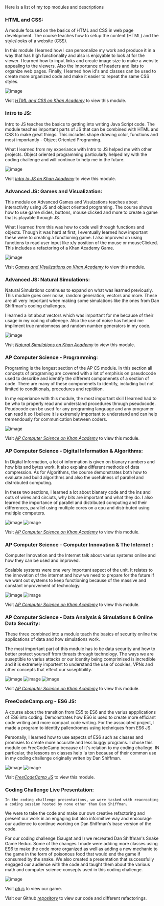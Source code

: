 Here is a list of my top modules and descriptions

 ### HTML and CSS:
 
 A module focused on the basics of HTML and CSS in web page development. The course teaches how to setup the content (HTML) and the style/looks of a website (CSS).
 
 In this module I learned how I can personalize my work and produce it in a way that has high functionality and also is enjoyable to look at for the viewer. I learned how to input links and create image size to make a website appealing to the viewers. Also the importance of headers and lists to organize web pages. Finally, I learned how id's and classes can be used to create more organized code and make it easier to repeat the same CSS styles.
 
![image](https://user-images.githubusercontent.com/36045753/114078901-86800880-9877-11eb-8884-90a889a7c87e.png)

Visit _[HTML and CSS on Khan Academy](https://www.khanacademy.org/computing/computer-programming/html-css)_  to view this module.

 ### Intro to JS:
 
 Intro to JS teaches the basics to getting into writing Java Script code. The module teaches important parts of JS that can be combined with HTML and CSS to make great things. This includes shape drawing color, functions and most importantly - Object Oriented Programing. 
 
 What I learned from my experiance with Intro to JS helped me with other projects. Object oriented programming particularly helped my with the coding challenge and will continue to help me in the future. 
 
 ![image](https://user-images.githubusercontent.com/36045753/114068899-672fae00-986c-11eb-9723-b919f9bd7e99.png)

Visit _[Intro to JS on Khan Academy](https://www.khanacademy.org/computing/computer-programming/programming)_  to view this module.

 ### Advanced JS: Games and Visualization:
 
This module on Advanced Games and Visuizations teaches about interactivity using JS and object oriented programing. The course shows how to use game slides, buttons, mouse clicked and more to create a game that is playable through JS.

What I learned from this was how to code well through functions and objects. Though it was hard at first, I eventually learned how important these were to creating a functioning game. I also improved on using functions to read user input like x/y position of the mouse or mouseClicked. This includes a refactoring of a Khan Academy Game. 

![image](https://user-images.githubusercontent.com/36045753/114076658-e45f2100-9874-11eb-9e1a-b8b58047bd10.png)

Visit _[Games and Visulizations on Khan Academy](https://www.khanacademy.org/computing/computer-programming/programming-games-visualizations)_  to view this module.

 ### Advanced JS: Natural Simulations:
 
 Natural Simulations continues to expand on what was learned previously. This module goes over noise, random generation, vectors and more. These are all very important when making some simulations like the ones from Dan Shiffman's coding challenges. 
 
 I learned a lot about vectors which was important for me because of their usage in my coding challenege. Also the use of noise has helped me impliment true randomness and random number generators in my code. 
 
![image](https://user-images.githubusercontent.com/36045753/114078439-ede98880-9876-11eb-922e-8ea8e617be2f.png)

Visit _[Natural Simulations on Khan Academy](https://www.khanacademy.org/computing/computer-programming/programming-natural-simulations)_  to view this module.

 ### AP Computer Science - Programming:
 
 Programing is the longest section of the AP CS module. In this section all concepts of programing are covered with a lot of emphisis on pseudocode used to describe and identify the different componenets of a section of code. There are many of these componenets to identify, including but not limited to conditionals, procedures and repitition. 
 
 In my experiance with this module, the most important skill I learned had to be who to properly read and understand procedures through pseudocode. Peudocode can be used for any programing language and any programer can read it so I believe it is extremely important to understand and can help tremendously for communication between coders.

![image](https://user-images.githubusercontent.com/36045753/114106305-79294500-989c-11eb-9274-50d02546673d.png)

Visit _[AP Computer Science on Khan Academy](https://www.khanacademy.org/computing/ap-computer-science-principles)_  to view this module.

 ### AP Computer Science - Digital Information & Algorithms:
 
 In Digital Information, a lot of information is given on bianary numbers and how bits and bytes work. It also explains different methods of data compression. As for Algorithms, the course demonstrates both how to evaluate and build algorithms and also the usefulness of parallel and distrobuted computing. 
 
 In these two sections, I learned a lot about bianary code and the ins and outs of wires and circiuts, why bits are important and what they do. I also learned the importance of parallel and distributed computing and their differences, parallel using multiple cores on a cpu and distributed using multiple computers. 
 
![image](https://user-images.githubusercontent.com/36045753/114107913-ec808600-989f-11eb-82d0-30b26c09d6d9.png)
![image](https://user-images.githubusercontent.com/36045753/114107941-f73b1b00-989f-11eb-9143-ac3b64c8017f.png)

 Visit _[AP Computer Science on Khan Academy](https://www.khanacademy.org/computing/ap-computer-science-principles)_  to view this module.

 ### AP Computer Science - Computer Innovation & The Internet :
 
 Computer Innovation and the Internet talk about varius systems online and how they can be used and improved.
 
 Scalable systems were one very important aspect of the unit. It relates to the innovation of the internet and how we need to prepare for the future if we want out systems to keep functioning because of the massive and constant improvement of technology. 
 
![image](https://user-images.githubusercontent.com/36045753/114108191-995b0300-98a0-11eb-9291-ecce23334869.png)
![image](https://user-images.githubusercontent.com/36045753/114108213-a2e46b00-98a0-11eb-86c2-c52cdff407a1.png)

 Visit _[AP Computer Science on Khan Academy](https://www.khanacademy.org/computing/ap-computer-science-principles)_  to view this module.

 ### AP Computer Science - Data Analysis & Simulations & Online Data Security:
 
 These three combined into a module teach the basics of security online the applications of data and how simulations work.
 
 The most important part of this module has to be data security and how to better protect yourself from threats through technology. The ways we are suseptible to varius attacks or our identity being comprimised is incredible and it is extremely importent to understand the use of cookies, VPNs and other concepts that effect our suseptibility.
 
![image](https://user-images.githubusercontent.com/36045753/114109486-5ea69a00-98a3-11eb-983d-4286747e9e54.png)
![image](https://user-images.githubusercontent.com/36045753/114109512-6bc38900-98a3-11eb-938e-9dac7b36ff6c.png)
![image](https://user-images.githubusercontent.com/36045753/114109556-7ed65900-98a3-11eb-88fe-f4f1aabd15e7.png)

 Visit _[AP Computer Science on Khan Academy](https://www.khanacademy.org/computing/ap-computer-science-principles)_  to view this module.

 ### FreeCodeCamp.org - ES6 JS:

  A course about the transition from ES5 to ES6 and the varius appplications of ES6 into coding. 
Demonstrates how ES6 is used to create more efficiant code writing and more compact code writing.
For the associated project, I made a program to identify pallendromes using techniques from ES6 
JS.

  Personally, I learned how to use aspects of ES6 such as classes and promisies to create more accurate
and less buggy programs. I chose this module on FreeCodeCamp because of it's relation to my coding challege. 
IN particular, the lessons on classes help 'a ton because of their common use in my coding challenge
originally writen by Dan Shiffman. 

![image](https://user-images.githubusercontent.com/36045753/114060179-1c5d6880-9863-11eb-815d-4dcc50bfefe3.png)
![image](https://user-images.githubusercontent.com/36045753/114060250-31d29280-9863-11eb-9ec3-81180a1d91b7.png)

Visit _[FreeCodeCamp JS](https://www.freecodecamp.org/learn/javascript-algorithms-and-data-structures/#functional-programming)_  to view this module. 

 ### Coding Challenge Live Presentation:

    In the coding challenge presentations, we were tasked with reacreating a coding session hosted by none other than Dan Shiffman.
  We were to take the code and make our own creative refactoring and present our work in an engaging but also
  informitive way and encourage our audience to continue working on Dan Shiffman's base version of the code. 
  
   For our coding challenge (Saugat and I) we recreated Dan Shiffman's Snake Game Redux. Some of the changes I made were adding more classes using ES6 to make the code more organized as well as adding a new mechanic to the game in the form of poisonous food that would end the game if consumed by the snake. We also created a presentation that successfully engaged our audience with the code and taught them about the various math and computer science consepts used in this coding challenge. 
  
![image](https://user-images.githubusercontent.com/36045753/114079038-aca5a880-9877-11eb-8067-71c1886b2cf5.png)

Visit _[p5.js](https://editor.p5js.org/dmoor5/full/sRP1lhlTR)_  to view our game.

Visit our Github _[repository](https://github.com/saugatttt/Snake-Game/tree/dylan)_ to view our code and different refactorings. 
